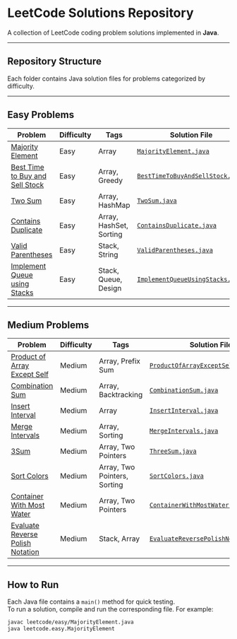 # LeetCode Solutions Repository

A collection of LeetCode coding problem solutions implemented in **Java**.

---

## Repository Structure

Each folder contains Java solution files for problems categorized by difficulty.

---

## Easy Problems

| Problem                                                                                           | Difficulty | Tags                    | Solution File                                                           |
| ------------------------------------------------------------------------------------------------- | ---------- | ----------------------- | ----------------------------------------------------------------------- |
| [Majority Element](https://leetcode.com/problems/majority-element/)                               | Easy       | Array                   | [`MajorityElement.java`](easy/MajorityElement.java)                     |
| [Best Time to Buy and Sell Stock](https://leetcode.com/problems/best-time-to-buy-and-sell-stock/) | Easy       | Array, Greedy           | [`BestTimeToBuyAndSellStock.java`](easy/BestTimeToBuyAndSellStock.java) |
| [Two Sum](https://leetcode.com/problems/two-sum/)                                                 | Easy       | Array, HashMap          | [`TwoSum.java`](easy/TwoSum.java)                                       |
| [Contains Duplicate](https://leetcode.com/problems/contains-duplicate/)                           | Easy       | Array, HashSet, Sorting | [`ContainsDuplicate.java`](easy/ContainsDuplicate.java)                 |
| [Valid Parentheses](https://leetcode.com/problems/valid-parentheses/)                             | Easy       | Stack, String           | [`ValidParentheses.java`](easy/ValidParentheses.java)                   |
| [Implement Queue using Stacks](https://leetcode.com/problems/implement-queue-using-stacks/) | Easy | Stack, Queue, Design | [`ImplementQueueUsingStacks.java`](easy/ImplementQueueUsingStacks.java) |


---

## Medium Problems

| Problem                                                                                     | Difficulty | Tags                         | Solution File                                                           |
| ------------------------------------------------------------------------------------------- | ---------- | ---------------------------- | ----------------------------------------------------------------------- |
| [Product of Array Except Self](https://leetcode.com/problems/product-of-array-except-self/) | Medium     | Array, Prefix Sum            | [`ProductOfArrayExceptSelf.java`](medium/ProductOfArrayExceptSelf.java) |
| [Combination Sum](https://leetcode.com/problems/combination-sum/)                           | Medium     | Array, Backtracking          | [`CombinationSum.java`](medium/CombinationSum.java)                     |
| [Insert Interval](https://leetcode.com/problems/insert-interval/)                           | Medium     | Array                        | [`InsertInterval.java`](medium/InsertInterval.java)                     |
| [Merge Intervals](https://leetcode.com/problems/merge-intervals/)                           | Medium     | Array, Sorting               | [`MergeIntervals.java`](medium/MergeIntervals.java)                     |
| [3Sum](https://leetcode.com/problems/3sum/)                                                 | Medium     | Array, Two Pointers          | [`ThreeSum.java`](medium/ThreeSum.java)                                 |
| [Sort Colors](https://leetcode.com/problems/sort-colors/)                                   | Medium     | Array, Two Pointers, Sorting | [`SortColors.java`](medium/SortColors.java)                             |
| [Container With Most Water](https://leetcode.com/problems/container-with-most-water/)       | Medium     | Array, Two Pointers          | [`ContainerWithMostWater.java`](medium/ContainerWithMostWater.java)     |
| [Evaluate Reverse Polish Notation](https://leetcode.com/problems/evaluate-reverse-polish-notation/) | Medium | Stack, Array | [`EvaluateReversePolishNotation.java`](medium/EvaluateReversePolishNotation.java) |


---

## How to Run

Each Java file contains a `main()` method for quick testing.  
To run a solution, compile and run the corresponding file. For example:

```bash
javac leetcode/easy/MajorityElement.java
java leetcode.easy.MajorityElement
```
